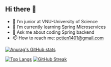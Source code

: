 ## Hi there 👋

- 🔭 I’m junior at VNU-University of Science
- 🌱 I’m currently learning Spring Microservices
- 💬 Ask me about coding Spring backend
- 📫 How to reach me: pctien1401@gmail.com

[![Anurag's GitHub stats](https://github-readme-stats.vercel.app/api?username=pctiien)](https://github.com/anuraghazra/github-readme-stats)

[![Top Langs](https://github-readme-stats.vercel.app/api/top-langs/?username=pctiien)](https://github.com/anuraghazra/github-readme-stats)
[![GitHub Streak](https://streak-stats.demolab.com/?user=pctiien)](https://git.io/streak-stats)
